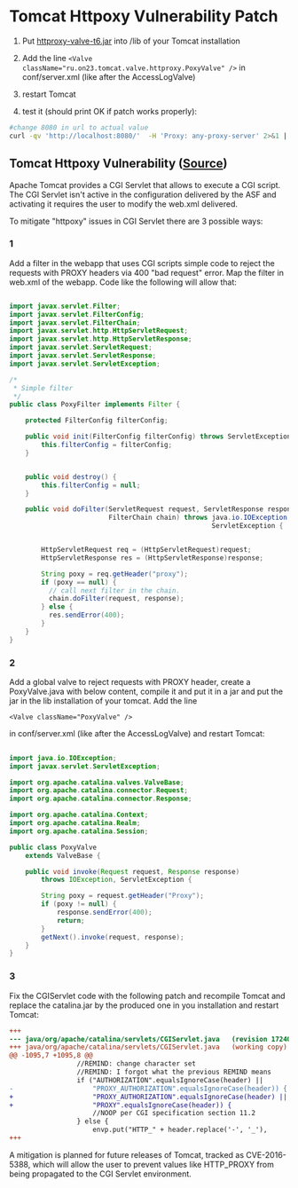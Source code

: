 # Tomcat Httpoxy Vulnerability Patch

1. Put [httproxy-valve-t6.jar](https://github.com/On23/tomcat-httpoxy-valve/releases/download/1.0/httproxy-valve-t6.jar) into /lib of your Tomcat installation

2. Add the line `<Valve className="ru.on23.tomcat.valve.httproxy.PoxyValve" />` in conf/server.xml (like after the AccessLogValve)

3. restart Tomcat

4. test it (should print OK if patch works properly):

```sh
#change 8080 in url to actual value
curl -qv 'http://localhost:8080/'  -H 'Proxy: any-proxy-server' 2>&1 | grep -q 'HTTP/1.1 400' && echo OK

```


## Tomcat Httpoxy Vulnerability ([Source](https://www.apache.org/security/asf-httpoxy-response.txt))


Apache Tomcat provides a CGI Servlet that allows to execute a CGI
script. The CGI Servlet isn't active in the configuration delivered by
the ASF and activating it requires the user to modify the web.xml delivered.

To mitigate "httpoxy" issues in CGI Servlet there are 3 possible ways:

### 1
Add a filter in the webapp that uses CGI scripts simple code to
reject the  requests with PROXY headers via 400 "bad request" error.
Map the filter in web.xml of the webapp. Code like the following will
allow that:
```java

import javax.servlet.Filter;
import javax.servlet.FilterConfig;
import javax.servlet.FilterChain;
import javax.servlet.http.HttpServletRequest;
import javax.servlet.http.HttpServletResponse;
import javax.servlet.ServletRequest;
import javax.servlet.ServletResponse;
import javax.servlet.ServletException;

/*
 * Simple filter
 */
public class PoxyFilter implements Filter {

    protected FilterConfig filterConfig;

    public void init(FilterConfig filterConfig) throws ServletException {
        this.filterConfig = filterConfig;
    }


    public void destroy() {
        this.filterConfig = null;
    }

    public void doFilter(ServletRequest request, ServletResponse response,
                         FilterChain chain) throws java.io.IOException,
                                                   ServletException {


        HttpServletRequest req = (HttpServletRequest)request;
        HttpServletResponse res = (HttpServletResponse)response;

        String poxy = req.getHeader("proxy");
        if (poxy == null) {
          // call next filter in the chain.
          chain.doFilter(request, response);
        } else {
          res.sendError(400);
        }
    }
}

```    


### 2
Add a global valve to reject requests with PROXY header, create a
PoxyValve.java with below content, compile it and put it in a jar and
put the jar in the lib installation of your tomcat. Add the line

    <Valve className="PoxyValve" />

in conf/server.xml (like after the
AccessLogValve) and restart Tomcat:

```java
    
import java.io.IOException;
import javax.servlet.ServletException;

import org.apache.catalina.valves.ValveBase;
import org.apache.catalina.connector.Request;
import org.apache.catalina.connector.Response;

import org.apache.catalina.Context;
import org.apache.catalina.Realm;
import org.apache.catalina.Session;

public class PoxyValve
    extends ValveBase {

    public void invoke(Request request, Response response)
        throws IOException, ServletException {

        String poxy = request.getHeader("Proxy");
        if (poxy != null) {
            response.sendError(400);
            return;
        }
        getNext().invoke(request, response);
    }
}
```

### 3
Fix the CGIServlet code with the following patch and recompile
Tomcat and replace the catalina.jar by the produced one in you
installation and restart Tomcat:
```diff
+++
--- java/org/apache/catalina/servlets/CGIServlet.java   (revision 1724080)
+++ java/org/apache/catalina/servlets/CGIServlet.java   (working copy)
@@ -1095,7 +1095,8 @@
                 //REMIND: change character set
                 //REMIND: I forgot what the previous REMIND means
                 if ("AUTHORIZATION".equalsIgnoreCase(header) ||
-                    "PROXY_AUTHORIZATION".equalsIgnoreCase(header)) {
+                    "PROXY_AUTHORIZATION".equalsIgnoreCase(header) ||
+                    "PROXY".equalsIgnoreCase(header)) {
                     //NOOP per CGI specification section 11.2
                 } else {
                     envp.put("HTTP_" + header.replace('-', '_'),
+++
```
A mitigation is planned for future releases of Tomcat, tracked as
CVE-2016-5388, which will allow the user to prevent values like
HTTP_PROXY from being propagated to the CGI Servlet environment.
